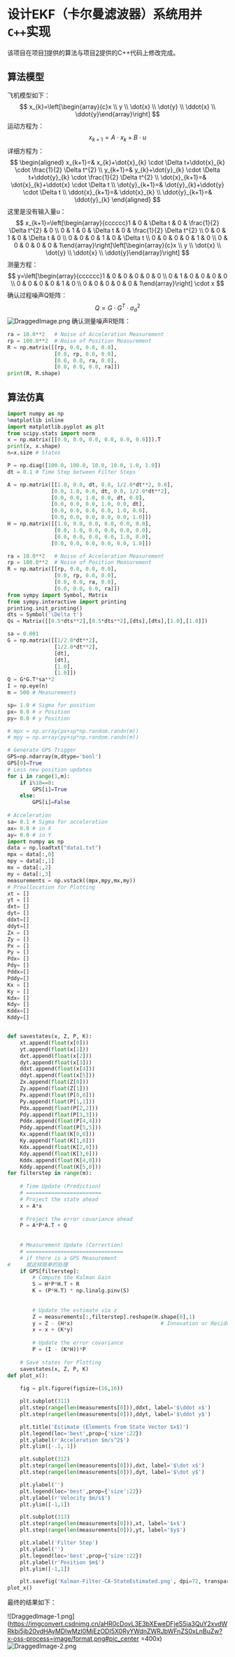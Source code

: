 # 设计EKF（卡尔曼滤波器）系统用并`C++`实现

该项目在项目[1](https://github.com/chendaxiashizhu/Kalman)提供的算法与项目[2](https://github.com/karanchawla/GPS_IMU_Kalman_Filter)提供的C++代码上修改完成。

## 算法模型

飞机模型如下：
$$
x_{k}=\left[\begin{array}{c}x \\ y \\ \dot{x} \\ \dot{y} \\ \ddot{x} \\ \ddot{y}\end{array}\right]
$$
运动方程为：
$$
x_{k+1}=A \cdot x_{k}+B \cdot u
$$
详细方程为：
$$
\begin{aligned} x_{k+1}=& x_{k}+\dot{x}_{k} \cdot \Delta t+\ddot{x}_{k} \cdot \frac{1}{2} \Delta t^{2} \\ y_{k+1}=& y_{k}+\dot{y}_{k} \cdot \Delta t+\ddot{y}_{k} \cdot \frac{1}{2} \Delta t^{2} \\ \dot{x}_{k+1}=& \dot{x}_{k}+\ddot{x} \cdot \Delta t \\ \dot{y}_{k+1}=& \dot{y}_{k}+\ddot{y} \cdot \Delta t \\ \ddot{x}_{k+1}=& \ddot{x}_{k} \\ \ddot{y}_{k+1}=& \ddot{y}_{k} \end{aligned}
$$
这里是没有输入量u：
$$
x_{k+1}=\left[\begin{array}{cccccc}1 & 0 & \Delta t & 0 & \frac{1}{2} \Delta t^{2} & 0 \\ 0 & 1 & 0 & \Delta t & 0 & \frac{1}{2} \Delta t^{2} \\ 0 & 0 & 1 & 0 & \Delta t & 0 \\ 0 & 0 & 0 & 1 & 0 & \Delta t \\ 0 & 0 & 0 & 0 & 1 & 0 \\ 0 & 0 & 0 & 0 & 0 & 1\end{array}\right]\left[\begin{array}{c}x \\ y \\ \dot{x} \\ \dot{y} \\ \ddot{x} \\ \ddot{y}\end{array}\right]
$$
测量方程：
$$
y=\left[\begin{array}{cccccc}1 & 0 & 0 & 0 & 0 & 0 \\ 0 & 1 & 0 & 0 & 0 & 0 \\ 0 & 0 & 0 & 0 & 1 & 0 \\ 0 & 0 & 0 & 0 & 0 & 1\end{array}\right] \cdot x
$$
确认过程噪声Q矩阵：
$$
Q=G \cdot G^{T} \cdot \sigma_{a}^{2}
$$
![DraggedImage.png](https://imgconvert.csdnimg.cn/aHR0cDovL3E3bXEweDFjeS5ia3QuY2xvdWRkbi5jb20vdHAyMDIwMzI0MjEzODI5X0RyYWdnZWRJbWFnZS5wbmc?x-oss-process=image/format,png)
确认测量噪声R矩阵：

```python
ra = 10.0**2   # Noise of Acceleration Measurement
rp = 100.0**2  # Noise of Position Measurement
R = np.matrix([[rp, 0.0, 0.0, 0.0],
               [0.0, rp, 0.0, 0.0],
               [0.0, 0.0, ra, 0.0],
               [0.0, 0.0, 0.0, ra]])
print(R, R.shape)
```

## 算法仿真

```python
import numpy as np
%matplotlib inline
import matplotlib.pyplot as plt
from scipy.stats import norm
x = np.matrix([[0.0, 0.0, 0.0, 0.0, 0.0, 0.0]]).T
print(x, x.shape)
n=x.size # States

P = np.diag([100.0, 100.0, 10.0, 10.0, 1.0, 1.0])
dt = 0.1 # Time Step between Filter Steps

A = np.matrix([[1.0, 0.0, dt, 0.0, 1/2.0*dt**2, 0.0],
              [0.0, 1.0, 0.0, dt, 0.0, 1/2.0*dt**2],
              [0.0, 0.0, 1.0, 0.0, dt, 0.0],
              [0.0, 0.0, 0.0, 1.0, 0.0, dt],
              [0.0, 0.0, 0.0, 0.0, 1.0, 0.0],
              [0.0, 0.0, 0.0, 0.0, 0.0, 1.0]])
H = np.matrix([[1.0, 0.0, 0.0, 0.0, 0.0, 0.0],
               [0.0, 1.0, 0.0, 0.0, 0.0, 0.0],
               [0.0, 0.0, 0.0, 0.0, 1.0, 0.0],
              [0.0, 0.0, 0.0, 0.0, 0.0, 1.0]])

ra = 10.0**2   # Noise of Acceleration Measurement
rp = 100.0**2  # Noise of Position Measurement
R = np.matrix([[rp, 0.0, 0.0, 0.0],
               [0.0, rp, 0.0, 0.0],
               [0.0, 0.0, ra, 0.0],
               [0.0, 0.0, 0.0, ra]])
from sympy import Symbol, Matrix
from sympy.interactive import printing
printing.init_printing()
dts = Symbol('\Delta t')
Qs = Matrix([[0.5*dts**2],[0.5*dts**2],[dts],[dts],[1.0],[1.0]])

sa = 0.001
G = np.matrix([[1/2.0*dt**2],
               [1/2.0*dt**2],
               [dt],
               [dt],
               [1.0],
               [1.0]])
Q = G*G.T*sa**2
I = np.eye(n)
m = 500 # Measurements

sp= 1.0 # Sigma for position
px= 0.0 # x Position
py= 0.0 # y Position

# mpx = np.array(px+sp*np.random.randn(m))
# mpy = np.array(py+sp*np.random.randn(m))

# Generate GPS Trigger
GPS=np.ndarray(m,dtype='bool')
GPS[0]=True
# Less new position updates
for i in range(1,m):
    if i%10==0:
        GPS[i]=True
    else:
        GPS[i]=False
        
# Acceleration
sa= 0.1 # Sigma for acceleration
ax= 0.0 # in X
ay= 0.0 # in Y
import numpy as np
data = np.loadtxt("data1.txt")
mpx = data[:,0]
mpy = data[:,1]
mx = data[:,2]
my = data[:,3]
measurements = np.vstack((mpx,mpy,mx,my))
# Preallocation for Plotting
xt = []
yt = []
dxt= []
dyt= []
ddxt=[]
ddyt=[]
Zx = []
Zy = []
Px = []
Py = []
Pdx= []
Pdy= []
Pddx=[]
Pddy=[]
Kx = []
Ky = []
Kdx= []
Kdy= []
Kddx=[]
Kddy=[]


def savestates(x, Z, P, K):
    xt.append(float(x[0]))
    yt.append(float(x[1]))
    dxt.append(float(x[2]))
    dyt.append(float(x[3]))
    ddxt.append(float(x[4]))
    ddyt.append(float(x[5]))
    Zx.append(float(Z[0]))
    Zy.append(float(Z[1]))
    Px.append(float(P[0,0]))
    Py.append(float(P[1,1]))
    Pdx.append(float(P[2,2]))
    Pdy.append(float(P[3,3]))
    Pddx.append(float(P[4,4]))
    Pddy.append(float(P[5,5]))
    Kx.append(float(K[0,0]))
    Ky.append(float(K[1,0]))
    Kdx.append(float(K[2,0]))
    Kdy.append(float(K[3,0]))
    Kddx.append(float(K[4,0]))
    Kddy.append(float(K[5,0]))
for filterstep in range(m):
    
    # Time Update (Prediction)
    # ========================
    # Project the state ahead
    x = A*x
    
    # Project the error covariance ahead
    P = A*P*A.T + Q    
    
    
    # Measurement Update (Correction)
    # ===============================
    # if there is a GPS Measurement
#     就这样简单的处理
    if GPS[filterstep]:
        # Compute the Kalman Gain
        S = H*P*H.T + R
        K = (P*H.T) * np.linalg.pinv(S)
    
        
        # Update the estimate via z
        Z = measurements[:,filterstep].reshape(H.shape[0],1)
        y = Z - (H*x)                            # Innovation or Residual
        x = x + (K*y)
        
        # Update the error covariance
        P = (I - (K*H))*P
    
    # Save states for Plotting
    savestates(x, Z, P, K)
def plot_x():
    
    fig = plt.figure(figsize=(16,16))

    plt.subplot(311)
    plt.step(range(len(measurements[0])),ddxt, label='$\ddot x$')
    plt.step(range(len(measurements[0])),ddyt, label='$\ddot y$')

    plt.title('Estimate (Elements from State Vector $x$)')
    plt.legend(loc='best',prop={'size':22})
    plt.ylabel(r'Acceleration $m/s^2$')
    plt.ylim([-.1,.1])

    plt.subplot(312)
    plt.step(range(len(measurements[0])),dxt, label='$\dot x$')
    plt.step(range(len(measurements[0])),dyt, label='$\dot y$')

    plt.ylabel('')
    plt.legend(loc='best',prop={'size':22})
    plt.ylabel(r'Velocity $m/s$')
    plt.ylim([-1,1])

    plt.subplot(313)
    plt.step(range(len(measurements[0])),xt, label='$x$')
    plt.step(range(len(measurements[0])),yt, label='$y$')

    plt.xlabel('Filter Step')
    plt.ylabel('')
    plt.legend(loc='best',prop={'size':22})
    plt.ylabel(r'Position $m$')
    plt.ylim([-1,1])

    plt.savefig('Kalman-Filter-CA-StateEstimated.png', dpi=72, transparent=True, bbox_inches='tight')
plot_x()
```

最终的结果如下：

![DraggedImage-1.png](https://imgconvert.csdnimg.cn/aHR0cDovL3E3bXEweDFjeS5ia3QuY2xvdWRkbi5jb20vdHAyMDIwMzI0MjEzODI5X0RyYWdnZWRJbWFnZS0xLnBuZw?x-oss-process=image/format,png#pic_center =400x)
![DraggedImage-2.png](https://imgconvert.csdnimg.cn/aHR0cDovL3E3bXEweDFjeS5ia3QuY2xvdWRkbi5jb20vdHAyMDIwMzI0MjEzODI5X0RyYWdnZWRJbWFnZS0yLnBuZw?x-oss-process=image)
